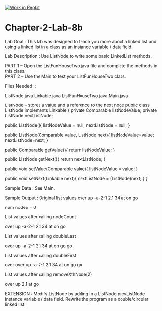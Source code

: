 [![Work in Repl.it](https://classroom.github.com/assets/work-in-replit-14baed9a392b3a25080506f3b7b6d57f295ec2978f6f33ec97e36a161684cbe9.svg)](https://classroom.github.com/online_ide?assignment_repo_id=4484888&assignment_repo_type=AssignmentRepo)
# Chapter-2-Lab-8b

Lab Goal :  This lab was designed to teach you more about a linked list and using a linked list in a class as an instance variable / data field.

Lab Description :   Use   ListNode   to write some basic LinkedList methods.  

PART 1 – Open the   ListFunHouseTwo.java   file and complete the methods in this class.   
PART 2 – Use the   Main  to test your   ListFunHouseTwo  class.

Files Needed ::

ListNode.java
Linkable.java
ListFunHouseTwo.java
Main.java


ListNode – stores a value and a reference to the next node
public class ListNode implements Linkable
 {
   private Comparable listNodeValue;
   private ListNode nextListNode;

   public ListNode(){
      listNodeValue = null;
      nextListNode = null;
   }

   public ListNode(Comparable value, ListNode next){
       listNodeValue=value;
      nextListNode=next;
   }

   public Comparable getValue(){
      return listNodeValue;
   }

   public ListNode getNext(){
      return nextListNode;
   }

   public void setValue(Comparable value){
      listNodeValue = value;
   }
 
   public void setNext(Linkable next){
      nextListNode = (ListNode)next;
   }
}

Sample Data : 
See Main.

Sample Output :
Original list values
over up -a-2-1 2.1 34 at on go

num nodes = 8

List values after calling nodeCount

over up -a-2-1 2.1 34 at on go

List values after calling doubleLast

over up -a-2-1 2.1 34 at on go go

List values after calling doubleFirst

over over up -a-2-1 2.1 34 at on go go

List values after calling removeXthNode(2)

over up 2.1 at go

EXTENSION :  Modify ListNode by adding in a     ListNode prevListNode   instance variable / data field.   Rewrite the program as a double/circular linked list.


